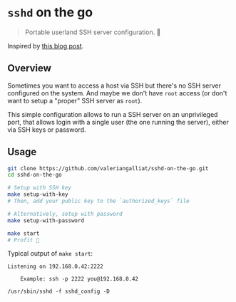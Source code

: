 # `sshd` on the go

> Portable userland SSH server configuration. 🧳

Inspired by [this blog post](https://www.codejam.info/2021/11/standalone-userland-ssh-server.html).

## Overview

Sometimes you want to access a host via SSH but there's no SSH server
configured on the system. And maybe we don't have `root` access (or
don't want to setup a "proper" SSH server as `root`).

This simple configuration allows to run a SSH server on an unprivileged
port, that allows login with a single user (the one running the server),
either via SSH keys or password.

## Usage

```sh
git clone https://github.com/valeriangalliat/sshd-on-the-go.git
cd sshd-on-the-go

# Setup with SSH key
make setup-with-key
# Then, add your public key to the `authorized_keys` file

# Alternatively, setup with password
make setup-with-password

make start
# Profit 🎉
```

Typical output of `make start`:

```
Listening on 192.168.0.42:2222

    Example: ssh -p 2222 you@192.168.0.42

/usr/sbin/sshd -f sshd_config -D
```
